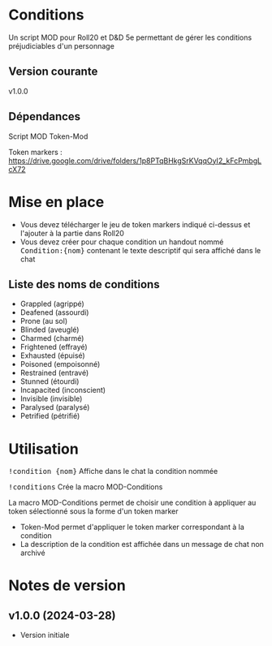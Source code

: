 # Conditions

Un script MOD pour Roll20 et D&D 5e permettant de gérer les conditions préjudiciables d'un personnage

## Version courante

v1.0.0

## Dépendances

Script MOD Token-Mod

Token markers : https://drive.google.com/drive/folders/1p8PTqBHkgSrKVqqOyI2_kFcPmbgLcX72

# Mise en place
- Vous devez télécharger le jeu de token markers indiqué ci-dessus et l'ajouter à la partie dans Roll20
- Vous devez créer pour chaque condition un handout nommé <kbd>Condition:{nom}</kbd> contenant le texte descriptif qui sera affiché dans le chat 

## Liste des noms de conditions
- Grappled (agrippé)
- Deafened (assourdi)
- Prone (au sol)
- Blinded (aveuglé)
- Charmed (charmé)
- Frightened (effrayé)
- Exhausted (épuisé)
- Poisoned (empoisonné)
- Restrained (entravé)
- Stunned (étourdi)
- Incapacited (inconscient)
- Invisible (invisible)
- Paralysed (paralysé)
- Petrified (pétrifié)

# Utilisation

<kbd>!condition {nom}</kbd> Affiche dans le chat la condition nommée

<kbd>!conditions</kbd> Crée la macro MOD-Conditions

La macro MOD-Conditions permet de choisir une condition à appliquer au token sélectionné sous la forme d'un token marker
- Token-Mod permet d'appliquer le token marker correspondant à la condition
- La description de la condition est affichée dans un message de chat non archivé

# Notes de version

## v1.0.0 (2024-03-28)

- Version initiale

